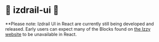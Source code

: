 # :construction: izdrail-ui :construction:

**Please note: Izdrail UI in React are currently still being developed and released.
Early users can expect many of the Blocks found on [the Izzy website](https://izdrail.com) to be unavailable in React.